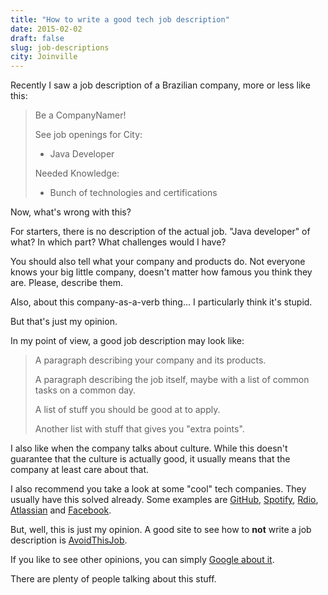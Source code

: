 ```yaml
---
title: "How to write a good tech job description"
date: 2015-02-02
draft: false
slug: job-descriptions
city: Joinville
---
```


Recently I saw a job description of a Brazilian company, more or less like this:

> Be a CompanyNamer!
> 
> See job openings for City:
> - Java Developer
> 
> Needed Knowledge:
> - Bunch of technologies and certifications

Now, what's wrong with this?

For starters, there is no description of the actual job. "Java developer" of what? In which part? What challenges would I have?

You should also tell what your company and products do. Not everyone knows your big little company, doesn't matter how famous you think they are. Please, describe them.

Also, about this company-as-a-verb thing... I particularly think it's stupid. 

But that's just my opinion.

In my point of view, a good job description may look like:

> A paragraph describing your company and its products.
> 
> A paragraph describing the job itself, maybe with a list of common tasks on a common day.
> 
> A list of stuff you should be good at to apply.
> 
> Another list with stuff that gives you "extra points".

I also like when the company talks about culture. While this doesn't guarantee that the culture is actually good, it usually means that the company at least care about that.

I also recommend you take a look at some "cool" tech companies. They usually have this solved already. Some examples are [GitHub](https://github.com/about/jobs), [Spotify](https://www.spotify.com/br/jobs/), [Rdio](http://www.rdio.com/careers/), [Atlassian](https://www.atlassian.com/company/careers) and [Facebook](https://www.facebook.com/careers/).

But, well, this is just my opinion. A good site to see how to **not** write a job description is [AvoidThisJob](http://avoidthisjob.com/). 

If you like to see other opinions, you can simply [Google about it](https://www.google.com.br/search?q=how+to+write+a+good+tech+job+description).

There are plenty of people talking about this stuff.
